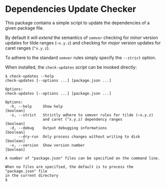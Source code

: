 Dependencies Update Checker
===========================

This package contains a simple script to update the dependencies of a given
package file.

By default it will _extend_ the semantics of `semver` checking for _minor_
version updates for tilde ranges (`~x.y.z`) and checking for _major_ version
updates for caret ranges (`^x.y.z`).

To adhere to the standard `semver` rules simply specify the `--strict` option.

When installed, the `check-updates` script can be invoked directly:

```
$ check-updates --help
check-updates [--options ...] [package.json ...]

Options:
check-updates [--options ...] [package.json ...]

Options:
  -h, --help     Show help                                             [boolean]
  -s, --strict   Strictly adhere to semver rules for tilde (~x.y.z)
                 and caret (^x.y.z) dependency ranges                  [boolean]
  -d, --debug    Output debugging informations                         [boolean]
      --dry-run  Only process changes without writing to disk          [boolean]
  -v, --version  Show version number                                   [boolean]

A number of "package.json" files can be specified on the command line.

When no files are specified, the default is to process the "package.json" file
in the current directory
$
```
